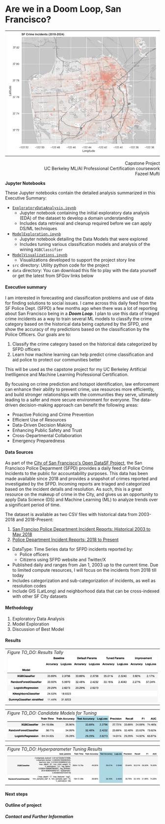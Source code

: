 # Are we in a Doom Loop, San Francisco?
<table style="width:100%"><tr><center><td width="100%">
  <img src="images/sf_crime_locations_map.png" border="0"/>
</td></center></tr></table>

<p align='right'>
Capstone Project<br>
UC Berkeley ML/AI Professional Certification coursework<br>
Fazeel Mufti
</p>
  
**Jupyter Notebooks**

These Jupyter notebooks contain the detailed analysis summarized in this Executive Summary:

* [`ExploratoryDataAnalysis.ipynb`](https://github.com/fazeelgm/UCB_ML_AI_Capstone/blob/main/notebooks/ExploratoryDataAnalysis.ipynb)
  * Jupyter notebook containing the initial exploratory data analysis (EDA) of the dataset to develop a domain understanding
  * Includes data retrieval and cleanup required before we can apply DS/ML techniques
* [`ModelExploration.ipynb`](https://github.com/fazeelgm/UCB_ML_AI_Capstone/blob/main/notebooks/ModelExploration.ipynb)
  * Jupyter notebook detailing the Data Models that were explored
  * Includes tuning various classification models and analysis of the wining `XGBClassifier`
* [`ModelVisualizations.ipynb`](https://github.com/fazeelgm/UCB_ML_AI_Capstone/blob/main/notebooks/ModelVisualizations.ipynb)
  * Visualizations developed to support the project story line
* `src` directory: Utility python code for the project
* `data` directory: You can download this file to play with the data yourself or get the latest from SFGov links below

#### Executive summary

I am interested in forecasting and classification problems and use of data for finding solutions to social issues. I came across this daily feed from the SF Police Dept. (SFPD) a few months ago when there was a lot of reporting about San Francisco being in a **_Doom Loop_**. I plan to use this data of triaged crime incidents as a way to train several ML models to classify the crime category based on the historical data being captured by the SFPD, and show the accuracy of my predictions based on the classification by the Police Officers. Our goals are to: 

1. Classify the crime category based on the historical data categorized by SFPD officers
1. Learn how machine learning can help predict crime classification and aid police to protect our communities better

This will be used as the capstone project for my UC Berkeley Artificial Inetlligence and Machine Learning Professional Certification.

By focusing on crime prediction and hotspot identification, law enforcement can enhance their ability to prevent crime, use resources more efficiently, and build stronger relationships with the communities they serve, ultimately leading to a safer and more secure environment for everyone. The data-driven decision-making approach can benefit the following areas:

* Proactive Policing and Crime Prevention
* Efficient Use of Resources
* Data-Driven Decision Making
* Enhancing Public Safety and Trust
* Cross-Departmental Collaboration
* Emergency Preparedness
  
#### Data Sources

As part of the [City of San Francisco's Open DataSF Project](https://datasf.org/opendata/), the San Francisco Police Deparment (SFPD) provides a daily feed of Police Crime Incidents to the public for accountability purposes. This data has been made available since 2018 and provides a snapshot of crimes reported and investigated by the SFPD. Incoming reports are triaged and categorized based on the incident details and resolution. As such, this is a great resource on the makeup of crime in the City, and gives us an opportunity to apply Data Science (DS) and Machine Learning (ML) to analyze trends over a significant period of time.

The dataset is available as two CSV files with historical data from 2003-2018 and 2018-Present:

1. [San Franciso Police Department Incident Reports: Historical 2003 to May 2018](https://data.sfgov.org/Public-Safety/Police-Department-Incident-Reports-Historical-2003/tmnf-yvry/about_data)
1. [Police Department Incident Reports: 2018 to Present](https://data.sfgov.org/Public-Safety/Police-Department-Incident-Reports-2018-to-Present/wg3w-h783/about_data)

* DataType: Time Series data for SFPD incidents reported by:
  * Police officers
  * Citizens using SFPD website and Twitter/X
* Published daily and ranges from Jan 1, 2003 up to the current time. Due to limited compute resources, I will focus on the incidents from 2018 till today
* Includes categorization and sub-categorization of incidents, as well as resolution codes
* Include GIS (LatLong) and neighborhood data that can be cross-indexed with other SF City datasets
  
#### Methodology
1. Exploratory Data Analysis
2. Model Exploration
3. Discussion of Best Model

#### Results

<table style="width:100%"><tr>
  <td width="100%"><em>Figure TO_DO: Results Tally</em><img src="images/table_results_tally.png" border="0"/></td>
</tr></table>

<table style="width:100%"><tr>
  <td width="100%"><em>Figure TO_DO: Candidate Models for Tuning</em><img src="images/table_models_tuned.png" border="0"/></td>
</tr></table>

<table style="width:100%"><tr>
  <td width="100%"><em>Figure TO_DO: Hyperparameter Tuning Results</em><img src="images/table_models_CV.png" border="0"/></td>
</tr></table>

#### Next steps

#### Outline of project


##### Contact and Further Information
